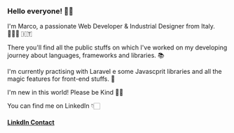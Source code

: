 ### Hello everyone! 🤟🏼

I'm Marco, a passionate Web Developer & Industrial Designer from Italy. 🧑🏻‍💻 🇮🇹

There you'll find all the public stuffs on which I've worked on my developing journey about languages, frameworks and libraries. 📚

I'm currently practising with Laravel e some Javascprit libraries and all the magic features for front-end stuffs. 🚀

I'm new in this world! Please be Kind 👏🏻

You can find me on LinkedIn 👇🏻
#### <a target="_blank" href="https://www.linkedin.com/in/marcofaltoni/"> LinkdIn Contact </a>
